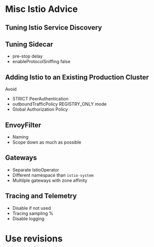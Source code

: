 # Misc Istio Advice

## Tuning Istio Service Discovery

## Tuning Sidecar

* pre-stop delay
* enableProtocolSniffing false

## Adding Istio to an Existing Production Cluster

Avoid

* STRICT PeerAuthentication
* outboundTrafficPolicy REGISTRY_ONLY mode
* Global Authorization Policy

## EnvoyFilter

* Naming
* Scope down as much as possible

## Gateways

* Separate IstioOperator
* Different namespace than `istio-system`
* Multilple gateways with zone affinity

## Tracing and Telemetry

* Disable if not used
* Tracing sampling %
* Disable logging

# Use revisions
